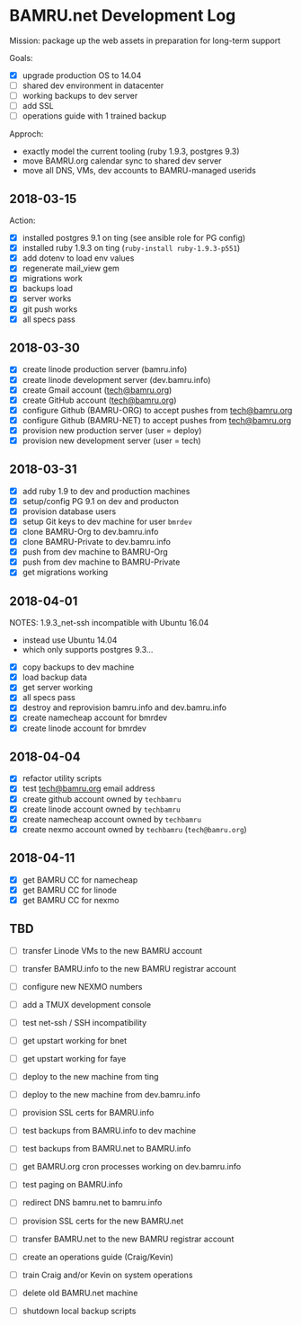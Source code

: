 # BAMRU.net Development Log

Mission: package up the web assets in preparation for long-term support

Goals:
- [x] upgrade production OS to 14.04
- [ ] shared dev environment in datacenter
- [ ] working backups to dev server
- [ ] add SSL
- [ ] operations guide with 1 trained backup

Approch:
- exactly model the current tooling (ruby 1.9.3, postgres 9.3)
- move BAMRU.org calendar sync to shared dev server
- move all DNS, VMs, dev accounts to BAMRU-managed userids

## 2018-03-15

Action:
- [x] installed postgres 9.1 on ting (see ansible role for PG config)
- [x] installed ruby 1.9.3 on ting (`ruby-install ruby-1.9.3-p551`)
- [x] add dotenv to load env values
- [x] regenerate mail_view gem
- [x] migrations work
- [x] backups load
- [x] server works
- [x] git push works
- [x] all specs pass

## 2018-03-30

- [x] create linode production server  (bamru.info)
- [x] create linode development server (dev.bamru.info)
- [x] create Gmail account  (tech@bamru.org) 
- [x] create GitHub account (tech@bamru.org)
- [x] configure Github (BAMRU-ORG) to accept pushes from tech@bamru.org
- [x] configure Github (BAMRU-NET) to accept pushes from tech@bamru.org
- [x] provision new production server  (user = deploy)
- [x] provision new development server (user = tech)

## 2018-03-31

- [x] add ruby 1.9 to dev and production machines
- [x] setup/config PG 9.1 on dev and producton
- [x] provision database users
- [x] setup Git keys to dev machine for user `bmrdev`
- [x] clone BAMRU-Org to dev.bamru.info
- [x] clone BAMRU-Private to dev.bamru.info
- [x] push from dev machine to BAMRU-Org
- [x] push from dev machine to BAMRU-Private
- [x] get migrations working

## 2018-04-01

NOTES: 1.9.3_net-ssh incompatible with Ubuntu 16.04
- instead use Ubuntu 14.04
- which only supports postgres 9.3...

- [x] copy backups to dev machine
- [x] load backup data
- [x] get server working
- [x] all specs pass
- [x] destroy and reprovision bamru.info and dev.bamru.info
- [x] create namecheap account for bmrdev
- [x] create linode account for bmrdev

## 2018-04-04

- [x] refactor utility scripts
- [x] test tech@bamru.org email address
- [x] create github account owned by `techbamru`
- [x] create linode account owned by `techbamru`
- [x] create namecheap account owned by `techbamru`
- [x] create nexmo account owned by `techbamru` (`tech@bamru.org`)

## 2018-04-11

- [x] get BAMRU CC for namecheap
- [x] get BAMRU CC for linode
- [x] get BAMRU CC for nexmo

## TBD

- [ ] transfer Linode VMs to the new BAMRU account
- [ ] transfer BAMRU.info to the new BAMRU registrar account
- [ ] configure new NEXMO numbers

- [ ] add a TMUX development console

- [ ] test net-ssh / SSH incompatibility

- [ ] get upstart working for bnet
- [ ] get upstart working for faye

- [ ] deploy to the new machine from ting
- [ ] deploy to the new machine from dev.bamru.info

- [ ] provision SSL certs for BAMRU.info

- [ ] test backups from BAMRU.info to dev machine
- [ ] test backups from BAMRU.net to BAMRU.info

- [ ] get BAMRU.org cron processes working on dev.bamru.info

- [ ] test paging on BAMRU.info
- [ ] redirect DNS bamru.net to bamru.info
- [ ] provision SSL certs for the new BAMRU.net

- [ ] transfer BAMRU.net to the new BAMRU registrar account

- [ ] create an operations guide (Craig/Kevin)
- [ ] train Craig and/or Kevin on system operations

- [ ] delete old BAMRU.net machine
- [ ] shutdown local backup scripts

